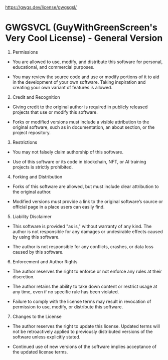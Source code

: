 https://gwgs.dev/license/gwgsgsl/

# GWGSVCL (GuyWithGreenScreen's Very Cool License) - General Version

1. Permissions

- You are allowed to use, modify, and distribute this software for personal, educational, and commercial purposes.

- You may review the source code and use or modify portions of it to aid in the development of your own software. Taking inspiration and creating your own variant of features is allowed.

2. Credit and Recognition

- Giving credit to the original author is required in publicly released projects that use or modify this software.

- Forks or modified versions must include a visible attribution to the original software, such as in documentation, an about section, or the project repository.

3. Restrictions

- You may not falsely claim authorship of this software.

- Use of this software or its code in blockchain, NFT, or AI training projects is strictly prohibited.

4. Forking and Distribution

- Forks of this software are allowed, but must include clear attribution to the original author.

- Modified versions must provide a link to the original software’s source or official page in a place users can easily find.

5. Liability Disclaimer

- This software is provided "as is," without warranty of any kind. The author is not responsible for any damages or undesirable effects caused by using this software.

- The author is not responsible for any conflicts, crashes, or data loss caused by this software.

6. Enforcement and Author Rights

- The author reserves the right to enforce or not enforce any rules at their discretion.

- The author retains the ability to take down content or restrict usage at any time, even if no specific rule has been violated.

- Failure to comply with the license terms may result in revocation of permission to use, modify, or distribute this software.

7. Changes to the License

- The author reserves the right to update this license. Updated terms will not be retroactively applied to previously distributed versions of the software unless explicitly stated.

- Continued use of new versions of the software implies acceptance of the updated license terms.